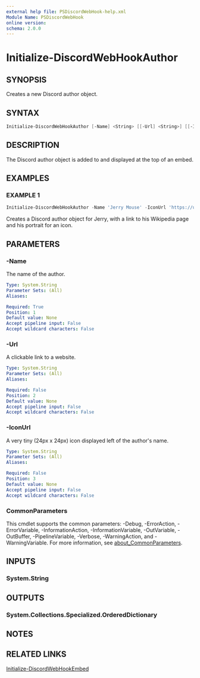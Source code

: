 ```yaml
---
external help file: PSDiscordWebHook-help.xml
Module Name: PSDiscordWebHook
online version:
schema: 2.0.0
---
```


# Initialize-DiscordWebHookAuthor

## SYNOPSIS

Creates a new Discord author object.

## SYNTAX

```powershell
Initialize-DiscordWebHookAuthor [-Name] <String> [[-Url] <String>] [[-IconUrl] <String>] [<CommonParameters>]
```

## DESCRIPTION

The Discord author object is added to and displayed at the top of an embed.

## EXAMPLES

### EXAMPLE 1

```powershell
Initialize-DiscordWebHookAuthor -Name 'Jerry Mouse' -IconUrl 'https://upload.wikimedia.org/wikipedia/en/2/2f/Jerry_Mouse.png' -Url 'https://en.wikipedia.org/wiki/Jerry_Mouse'
```

Creates a Discord author object for Jerry, with a link to his Wikipedia page and his portrait for an icon.

## PARAMETERS

### -Name

The name of the author.

```yaml
Type: System.String
Parameter Sets: (All)
Aliases:

Required: True
Position: 1
Default value: None
Accept pipeline input: False
Accept wildcard characters: False
```

### -Url

A clickable link to a website.

```yaml
Type: System.String
Parameter Sets: (All)
Aliases:

Required: False
Position: 2
Default value: None
Accept pipeline input: False
Accept wildcard characters: False
```

### -IconUrl

A very tiny (24px x 24px) icon displayed left of the author's name.

```yaml
Type: System.String
Parameter Sets: (All)
Aliases:

Required: False
Position: 3
Default value: None
Accept pipeline input: False
Accept wildcard characters: False
```

### CommonParameters

This cmdlet supports the common parameters: -Debug, -ErrorAction, -ErrorVariable, -InformationAction, -InformationVariable, -OutVariable, -OutBuffer, -PipelineVariable, -Verbose, -WarningAction, and -WarningVariable. For more information, see [about_CommonParameters](http://go.microsoft.com/fwlink/?LinkID=113216).

## INPUTS

### System.String

## OUTPUTS

### System.Collections.Specialized.OrderedDictionary

## NOTES

## RELATED LINKS

[Initialize-DiscordWebHookEmbed](Initialize-DiscordWebHookEmbed.md)
